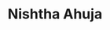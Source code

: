 ---
layout: member
title: "Nishtha Ahuja"
position: B.Tech Student
type: intern
organization: IIIT Delhi
email: nishtha17354@iiitd.ac.in
image: /assets/images/team/Nishtha_2017354_midas.jpg
alum: false
---